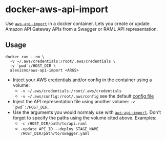 # docker-aws-api-import

Use [`aws-api-import`](https://github.com/awslabs/aws-apigateway-importer) in a docker container.
Lets you create or update Amazon API Gateway APIs from a Swagger or RAML API representation.

## Usage

    docker run --rm \
      -v ~/.aws/credentials:/root/.aws/credentials \
      -v `pwd`:/HOST_DIR \
      alexisno/aws-api-import <ARGS>

* Inject your AWS credentials and/or config in the container using a volume:
  * `-v ~/.aws/credentials:/root/.aws/credentials`
  * `-v ~/.aws/config:/root/.aws/config` see the default [config file](./root/.aws/config)
* Inject the API representation file using another volume: ``-v `pwd`:/HOST_DIR``.
* Use the arguments you would normaly use with [`aws-api-import`](https://github.com/awslabs/aws-apigateway-importer). Don't forget to specify the paths using the volume cited above. Examples:
  * `-c /HOST_DIR/path/to/api.raml`
  * `-update API_ID --deploy STAGE_NAME /HOST_DIR/path/to/swagger.yaml`
